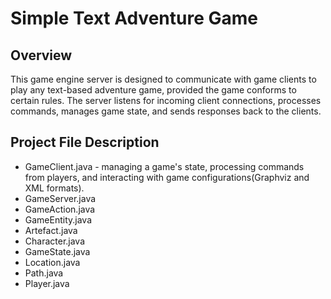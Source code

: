 # Simple Text Adventure Game

## Overview
This game engine server is designed to communicate with game clients to play any text-based adventure game, provided the game conforms to certain rules. 
The server listens for incoming client connections, processes commands, manages game state, and sends responses back to the clients.

## Project File Description  
- GameClient.java - managing a game's state, processing commands from players, and interacting with game configurations(Graphviz and XML formats).
- GameServer.java
- GameAction.java
- GameEntity.java
- Artefact.java
- Character.java
- GameState.java
- Location.java
- Path.java
- Player.java
